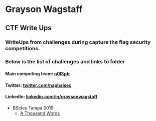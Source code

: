 # Grayson Wagstaff
## CTF Write Ups

### WriteUps from challenges during capture the flag security competitions.
### Below is the list of challenges and links to folder


#### Main competing team: [n0l3ptr][1]
#### Twitter: [twitter.com/naphalsec][2]
#### LinkedIn: [linkedin.com/in/graysonwagstaff][3]


* BSides Tampa 2019
  * [A Thousand Words](../BSidesTamp2019/AThousandWords)

[1]: https://ctftime.org/team/2524
[2]: https://twitter.com/naphalsec
[3]: https://www.linkedin.com/in/graysonwagstaff/
